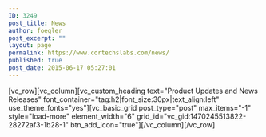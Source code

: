 ```yaml
---
ID: 3249
post_title: News
author: foegler
post_excerpt: ""
layout: page
permalink: https://www.cortechslabs.com/news/
published: true
post_date: 2015-06-17 05:27:01
---
```

[vc_row][vc_column][vc_custom_heading text="Product Updates and News Releases" font_container="tag:h2|font_size:30px|text_align:left" use_theme_fonts="yes"][vc_basic_grid post_type="post" max_items="-1" style="load-more" element_width="6" grid_id="vc_gid:1470245513822-28272af3-1b28-1" btn_add_icon="true"][/vc_column][/vc_row]